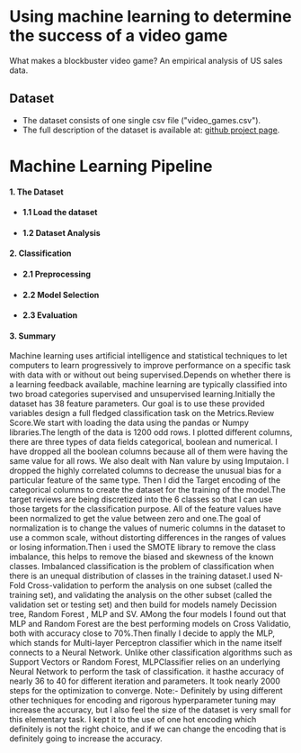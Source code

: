 # Using machine learning to determine the success of a video game
What makes a blockbuster video game? An empirical analysis of US sales data.

## Dataset
- The dataset consists of one single csv file ("video_games.csv").
- The full description of the dataset is available at: <a href='https://corgis-edu.github.io//corgis/csv/video_games/'>github project page</a>.

# Machine Learning Pipeline


#### 1. The Dataset
- #### 1.1 Load the dataset
- #### 1.2 Dataset Analysis

#### 2. Classification
- #### 2.1 Preprocessing
- #### 2.2 Model Selection
- #### 2.3 Evaluation

#### 3. Summary

Machine learning uses artificial intelligence and statistical techniques to let computers to learn progressively to improve performance on a specific task with data with or without out being supervised.Depends on whether there is a learning feedback available, machine learning are typically classified into two broad categories supervised and unsupervised learning.Initially the dataset has 38 feature parameters. Our goal is to use these provided variables design a full fledged classification task on the Metrics.Review Score.We start with loading the data using the pandas or Numpy libraries.The length of the data is 1200 odd rows. I plotted different columns, there are three types of data fields categorical, boolean and numerical. I have dropped all the boolean columns because all of them were having the same value for all rows. 
We also dealt with Nan valure by using Imputaion. I dropped the highly correlated columns to decrease the unusual bias for a particular feature of the same type. Then I did the Target encoding of the categorical columns to create the dataset for the training of the model.The target reviews are being discretized into the 6 classes so that I can use those targets for the classification purpose. All of the feature values have been normalized to get the value between zero and one.The goal of normalization is to change the values of numeric columns in the dataset to use a common scale, without distorting differences in the ranges of values or losing information.Then i used the SMOTE library to remove the class imbalance, this helps to remove the biased and skewness of the known classes. Imbalanced classification is the problem of classification when there is an unequal distribution of classes in the training dataset.I used N- Fold Cross-validation to perform the analysis on one subset (called the training set), and validating the analysis on the other subset (called the validation set or testing set) and then build for models namely Decission tree, Random Forest , MLP and SV. AMong the four models I found out  that MLP and Random Forest are the best performing models on Cross Validatio, both with accuracy close to 70%.Then finally I decide to apply the MLP, which stands for Multi-layer Perceptron classifier which in the name itself connects to a Neural Network. Unlike other classification algorithms such as Support Vectors or Random Forest, MLPClassifier relies on an underlying Neural Network to perform the task of classification. it hasthe accuracy of nearly 36 to 40 for different iteration and parameters. It took nearly 2000 steps for the optimization to converge. Note:- Definitely by using different other techniques for encoding and rigorous hyperparameter tuning may increase the accuracy, but I also feel the size of the dataset is very small for this elementary task. I kept it to the use of one hot encoding which definitely is not the right choice, and if we can change the encoding that is definitely going to increase the accuracy.
